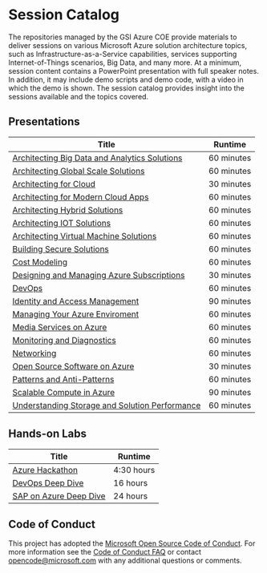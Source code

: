 
# Session Catalog

The repositories managed by the GSI Azure COE provide materials to deliver sessions on various Microsoft Azure solution architecture topics, such as Infrastructure-as-a-Service capabilities, services supporting Internet-of-Things scenarios, Big Data, and many more. At a minimum, session content contains a PowerPoint presentation with full speaker notes. In addition, it may include demo scripts and demo code, with a video in which the demo is shown. The session catalog provides insight into the sessions available and the topics covered.

## Presentations
Title|Runtime
-------------|-------
[Architecting Big Data and Analytics Solutions](https://github.com/GSIAzureCOE/Big-Data)|60 minutes
[Architecting Global Scale Solutions](https://github.com/GSIAzureCOE/Global-Scale)|60 minutes
[Architecting for Cloud](https://github.com/GSIAzureCOE/Art-of-the-Possible)|30 minutes
[Architecting for Modern Cloud Apps](https://github.com/GSIAzureCOE/Modern-Apps)|60 minutes
[Architecting Hybrid Solutions](https://github.com/GSIAzureCOE/Hybrid)|60 minutes
[Architecting IOT Solutions](https://github.com/GSIAzureCOE/IOT)|60 minutes
[Architecting Virtual Machine Solutions](https://github.com/GSIAzureCOE/Virtual-Machine-Solutions)|60 minutes
[Building Secure Solutions](https://github.com/GSIAzureCOE/Secure-Solutions)|60 minutes
[Cost Modeling](https://github.com/GSIAzureCOE/Cost-Modeling)|60 minutes
[Designing and Managing Azure Subscriptions](https://github.com/GSIAzureCOE/Designing-and-Managing-Azure-Subscriptions)|30 minutes
[DevOps](https://github.com/GSIAzureCOE/DevOps)|60 minutes
[Identity and Access Management](https://github.com/GSIAzureCOE/Identity-and-Access-Management)|90 minutes
[Managing Your Azure Enviroment](https://github.com/GSIAzureCOE/Managing-Your-Azure-Enviroment)|60 minutes
[Media Services on Azure](https://github.com/GSIAzureCOE/Media-Services)|60 minutes
[Monitoring and Diagnostics](https://github.com/GSIAzureCOE/Monitoring-and-Diagnostics)|60 minutes
[Networking](https://github.com/GSIAzureCOE/Networking)|60 minutes
[Open Source Software on Azure](https://github.com/GSIAzureCOE/OSS)|30 minutes
[Patterns and Anti-Patterns](https://github.com/GSIAzureCOE/Cloud-Patterns-and-Anti-Patterns)|60 minutes
[Scalable Compute in Azure](https://github.com/GSIAzureCOE/Compute)|90 minutes
[Understanding Storage and Solution Performance](https://github.com/GSIAzureCOE/Storage)|60 minutes

## Hands-on Labs
Title|Runtime
-------------|-------
[Azure Hackathon](https://github.com/GSIAzureCOE/Hackathon)|4:30 hours
[DevOps Deep Dive](https://github.com/GSIAzureCOE/DevOps-Deep-Dive)| 16 hours
[SAP on Azure Deep Dive](https://github.com/GSIAzureCOE/SAP-on-Azure)|24 hours

## Code of Conduct

This project has adopted the [Microsoft Open Source Code of Conduct](https://opensource.microsoft.com/codeofconduct/). For more information see the [Code of Conduct FAQ](https://opensource.microsoft.com/codeofconduct/faq/) or contact [opencode@microsoft.com](mailto:opencode@microsoft.com) with any additional questions or comments.
